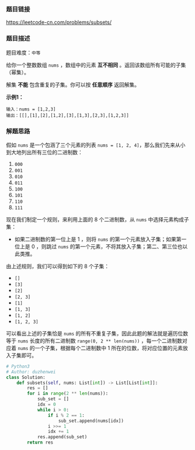 ### 题目链接
https://leetcode-cn.com/problems/subsets/

### 题目描述
题目难度：```中等```

给你一个整数数组 ```nums``` ，数组中的元素 **互不相同** 。返回该数组所有可能的子集（幂集）。

解集 **不能** 包含重复的子集。你可以按 **任意顺序** 返回解集。

**示例1：**
```
输入：nums = [1,2,3]
输出：[[],[1],[2],[1,2],[3],[1,3],[2,3],[1,2,3]]
```

### 解题思路
假如 ```nums``` 是一个包涵了三个元素的列表 ```nums = [1, 2, 4]```，那么我们先来从小到大地列出所有三位的二进制数：
1. ```000```
2. ```001```
3. ```010```
4. ```011```
5. ```100```
6. ```101```
7. ```110```
8. ```111```

现在我们制定一个规则，来利用上面的 8 个二进制数，从 ```nums``` 中选择元素构成子集：
- 如果二进制数的第一位上是 1 ，则将 ```nums``` 的第一个元素放入子集；如果第一位上是 0 ，则跳过 ```nums``` 的第一个元素，不将其放入子集；第二、第三位也以此类推。

由上述规则，我们可以得到如下的 8 个子集：
- ```[]```
- ```[3]```
- ```[2]```
- ```[2, 3]```
- ```[1]```
- ```[1, 3]```
- ```[1, 2]```
- ```[1, 2, 3]```

可以看出上述的子集恰是 ```nums``` 的所有不重复子集，因此此题的解法就是遍历位数等于 ```nums``` 长度的所有二进制数 ```range(0, 2 ** len(nums))``` ，每一个二进制数对应着 ```nums``` 的一个子集，根据每个二进制数中 1 所在的位数，将对应位置的元素放入子集即可。

```python
# Python3
# Author: duzhenwei
class Solution:
    def subsets(self, nums: List[int]) -> List[List[int]]:
        res = []
        for i in range(2 ** len(nums)):
            sub_set = []
            idx = 0
            while i > 0:
                if i % 2 == 1:
                    sub_set.append(nums[idx])
                i >>= 1
                idx += 1
            res.append(sub_set)
        return res
```